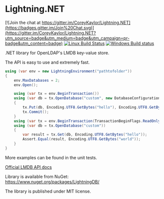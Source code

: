Lightning.NET
=============

[![Join the chat at https://gitter.im/CoreyKaylor/Lightning.NET](https://badges.gitter.im/Join%20Chat.svg)](https://gitter.im/CoreyKaylor/Lightning.NET?utm_source=badge&utm_medium=badge&utm_campaign=pr-badge&utm_content=badge)
[![Linux Build Status](https://travis-ci.org/CoreyKaylor/Lightning.NET.svg?branch=master)](https://travis-ci.org/CoreyKaylor/Lightning.NET)
[![Windows Build status](https://ci.appveyor.com/api/projects/status/u0ch8mk5lkb7dv5q?svg=true)](https://ci.appveyor.com/project/CoreyKaylor/lightning-net)

.NET library for OpenLDAP's LMDB key-value store.

The API is easy to use and extremely fast.

```cs
using (var env = new LightningEnvironment("pathtofolder"))
{
	env.MaxDatabases = 2;
	env.Open();

	using (var tx = env.BeginTransaction())
	using (var db = tx.OpenDatabase("custom", new DatabaseConfiguration { Flags = DatabaseOpenFlags.Create }))
	{
		tx.Put(db, Encoding.UTF8.GetBytes("hello"), Encoding.UTF8.GetBytes("world"));
		tx.Commit();
	}
	using (var tx = env.BeginTransaction(TransactionBeginFlags.ReadOnly))
	using (var db = tx.OpenDatabase("custom"))
	{
		var result = tx.Get(db, Encoding.UTF8.GetBytes("hello"));
		Assert.Equal(result, Encoding.UTF8.GetBytes("world"));
	}
}
```

More examples can be found in the unit tests.

<a href="http://lmdb.tech/doc" target="_blank">Official LMDB API docs</a>

Library is available from NuGet: https://www.nuget.org/packages/LightningDB/

The library is published under MIT license.
